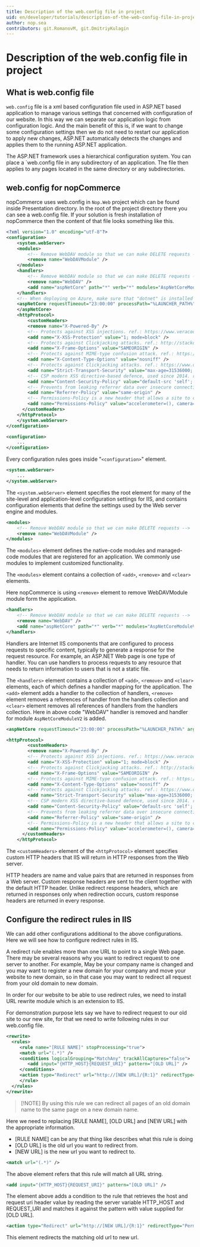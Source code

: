```yaml
---
title: Description of the web.config file in project
uid: en/developer/tutorials/description-of-the-web-config-file-in-project
author: nop.sea
contributors: git.RomanovM, git.DmitriyKulagin
---
```


# Description of the web.config file in project

## What is web.config file

`web.config` file is a xml based configuration file used in ASP.NET based application to manage various settings that concerned with configuration of our website. In this way we can separate our application logic from configuration logic. And the main benefit of this is, if we want to change some configuration settings then we do not need to restart our application to apply new changes, ASP.NET automatically detects the changes and applies them to the running ASP.NET application.

The ASP.NET framework uses a hierarchical configuration system. You can place a `web.config file in any subdirectory of an application. The file then applies to any pages located in the same directory or any subdirectories.

## web.config for nopCommerce

nopCommerce uses web.config in `Nop.Web` project which can be found inside Presentation directory. In the root of  the project directory there you can see a web.config file. If your solution is fresh installation of nopCommerce then the content of that file looks something like this.

```xml
<?xml version="1.0" encoding="utf-8"?>
<configuration>
    <system.webServer>
    <modules>
        <!-- Remove WebDAV module so that we can make DELETE requests -->
        <remove name="WebDAVModule" />
    </modules>
    <handlers>
        <!-- Remove WebDAV module so that we can make DELETE requests -->
        <remove name="WebDAV" />
        <add name="aspNetCore" path="*" verb="*" modules="AspNetCoreModuleV2" resourceType="Unspecified" />
    </handlers>
    <!-- When deploying on Azure, make sure that "dotnet" is installed and the path to it is registered in the PATH environment variable or specify the full path to it -->
    <aspNetCore requestTimeout="23:00:00" processPath="%LAUNCHER_PATH%" arguments="%LAUNCHER_ARGS%" forwardWindowsAuthToken="false" stdoutLogEnabled="false" stdoutLogFile=".\logs\stdout" startupTimeLimit="3600" hostingModel="InProcess">
    </aspNetCore>
    <httpProtocol>
        <customHeaders>
        <remove name="X-Powered-By" />
        <!-- Protects against XSS injections. ref.: https://www.veracode.com/blog/2014/03/guidelines-for-setting-security-headers/ -->
        <add name="X-XSS-Protection" value="1; mode=block" />
        <!-- Protects against Clickjacking attacks. ref.: http://stackoverflow.com/a/22105445/1233379 -->
        <add name="X-Frame-Options" value="SAMEORIGIN" />
        <!-- Protects against MIME-type confusion attack. ref.: https://www.veracode.com/blog/2014/03/guidelines-for-setting-security-headers/ -->
        <add name="X-Content-Type-Options" value="nosniff" />
        <!-- Protects against Clickjacking attacks. ref.: https://www.owasp.org/index.php/HTTP_Strict_Transport_Security_Cheat_Sheet -->
        <add name="Strict-Transport-Security" value="max-age=31536000; includeSubDomains" />
        <!-- CSP modern XSS directive-based defence, used since 2014. ref.: http://content-security-policy.com/ -->
        <add name="Content-Security-Policy" value="default-src 'self'; connect-src *; font-src * data:; frame-src *; img-src * data:; media-src *; object-src *; script-src * 'unsafe-inline' 'unsafe-eval'; style-src * 'unsafe-inline';" />
        <!-- Prevents from leaking referrer data over insecure connections. ref.: https://scotthelme.co.uk/a-new-security-header-referrer-policy/ -->
        <add name="Referrer-Policy" value="same-origin" />
        <!-- Permissions-Policy is a new header that allows a site to control which features and APIs can be used in the browser. ref.: https://w3c.github.io/webappsec-permissions-policy/ -->
        <add name="Permissions-Policy" value="accelerometer=(), camera=(), geolocation=(), gyroscope=(), magnetometer=(), microphone=(), payment=*, usb=()" />
      </customHeaders>
    </httpProtocol>
    </system.webServer>
</configuration>
```

```xml
<configuration>
    ...
</configuration>
```

Every configuration rules goes inside "`<configuration>`" element.

```xml
<system.webServer>
    ...
</system.webServer>
```

The `<system.webServer>` element specifies the root element for many of the site-level and application-level configuration settings for IIS, and contains configuration elements that define the settings used by the Web server engine and modules.

```xml
<modules>
    <!-- Remove WebDAV module so that we can make DELETE requests -->
    <remove name="WebDAVModule" />
</modules>
```

The `<modules>` element defines the native-code modules and managed-code modules that are registered for an application. We commonly use modules to implement customized functionality.

The `<modules>` element contains a collection of `<add>`, `<remove>` and `<clear>` elements.

Here nopCommerce is using `<remove>` element to remove WebDAVModule module form the application.

```xml
<handlers>
    <!-- Remove WebDAV module so that we can make DELETE requests -->
    <remove name="WebDAV" />
    <add name="aspNetCore" path="*" verb="*" modules="AspNetCoreModuleV2" resourceType="Unspecified" />
</handlers>
```

Handlers are Internet IIS components that are configured to process requests to specific content, typically to generate a response for the request resource. For example, an ASP.NET Web page is one type of handler. You can use handlers to process requests to any resource that needs to return information to users that is not a static file.

The `<handlers>` element contains a collection of `<add>`, `<remove>` and `<clear>` elements, each of which defines a handler mapping for the application. The `<add>` element adds a handler to the collection of handlers, `<remove>` element removes a references of handler from the handlers collection and `<clear>` element removes all references of handlers from the handlers collection. Here in above code  "WebDAV" handler is removed and handler for module `AspNetCoreModuleV2` is added.

```xml
<aspNetCore requestTimeout="23:00:00" processPath="%LAUNCHER_PATH%" arguments="%LAUNCHER_ARGS%" forwardWindowsAuthToken="false" stdoutLogEnabled="false" stdoutLogFile=".\logs\stdout" startupTimeLimit="3600" hostingModel="InProcess"/>
```

```xml
<httpProtocol>
        <customHeaders>
        <remove name="X-Powered-By" />
        <!-- Protects against XSS injections. ref.: https://www.veracode.com/blog/2014/03/guidelines-for-setting-security-headers/ -->
        <add name="X-XSS-Protection" value="1; mode=block" />
        <!-- Protects against Clickjacking attacks. ref.: http://stackoverflow.com/a/22105445/1233379 -->
        <add name="X-Frame-Options" value="SAMEORIGIN" />
        <!-- Protects against MIME-type confusion attack. ref.: https://www.veracode.com/blog/2014/03/guidelines-for-setting-security-headers/ -->
        <add name="X-Content-Type-Options" value="nosniff" />
        <!-- Protects against Clickjacking attacks. ref.: https://www.owasp.org/index.php/HTTP_Strict_Transport_Security_Cheat_Sheet -->
        <add name="Strict-Transport-Security" value="max-age=31536000; includeSubDomains" />
        <!-- CSP modern XSS directive-based defence, used since 2014. ref.: http://content-security-policy.com/ -->
        <add name="Content-Security-Policy" value="default-src 'self'; connect-src *; font-src * data:; frame-src *; img-src * data:; media-src *; object-src *; script-src * 'unsafe-inline' 'unsafe-eval'; style-src * 'unsafe-inline';" />
        <!-- Prevents from leaking referrer data over insecure connections. ref.: https://scotthelme.co.uk/a-new-security-header-referrer-policy/ -->
        <add name="Referrer-Policy" value="same-origin" />
        <!-- Permissions-Policy is a new header that allows a site to control which features and APIs can be used in the browser. ref.: https://w3c.github.io/webappsec-permissions-policy/ -->
        <add name="Permissions-Policy" value="accelerometer=(), camera=(), geolocation=(), gyroscope=(), magnetometer=(), microphone=(), payment=*, usb=()" />
      </customHeaders>
    </httpProtocol>
```

The `<customHeaders>` element of the `<httpProtocol>` element specifies custom HTTP headers that IIS will return in HTTP responses from the Web server.

HTTP headers are name and value pairs that are returned in responses from a Web server. Custom response headers are sent to the client together with the default HTTP header. Unlike redirect response headers, which are returned in responses only when redirection occurs, custom response headers are returned in every response.

## Configure the redirect rules in IIS

We can add other configurations additional to the above configurations. Here we will see how to configure redirect rules in IIS.

A redirect rule enables more than one URL to point to a single Web page. There may be several reasons why you want to redirect request to one server to another. For example, May be your company name is changed and you may want to register a new domain for your company and move your website to new domain, so in that case you may want to redirect all request from your old domain to new domain.

In order for our website to be able to use redirect rules, we need to install URL rewrite module which is an extension to IIS.

For demonstration purpose lets say we have to redirect request to our old site to our new site, for that we need to write following rules in our web.config file.

```xml
<rewrite>
  <rules>
     <rule name="[RULE NAME]" stopProcessing="true">
     <match url="(.*)" />
     <conditions logicalGrouping="MatchAny" trackAllCaptures="false">
        <add input="{HTTP_HOST}{REQUEST_URI}" pattern="[OLD URL]" />
     </conditions>
     <action type="Redirect" url="http://[NEW URL]/{R:1}" redirectType="Permanent"/>
     </rule>
  </rules>
</rewrite>
```

> [!NOTE] By using this rule we can redirect all pages of an old domain name to the same page on a new domain name.

Here we need to replacing [RULE NAME], [OLD URL] and [NEW URL] with the appropriate information.

* [RULE NAME] can be any that thing like describes what this rule is doing
* [OLD URL] is the old url you want to redirect from.
* [NEW URL] is the new url you want to redirect to.

```xml
<match url="(.*)" />
```

The above element refers that this rule will match all URL string.

```xml
<add input="{HTTP_HOST}{REQUEST_URI}" pattern="[OLD URL]" />
```

The element above adds a condition to the rule that retrieves the host and request uri header value by reading the server variable HTTP_HOST and REQUEST_URI and matches it against the pattern with value supplied for [OLD URL].

```xml
<action type="Redirect" url="http://[NEW URL]/{R:1}" redirectType="Permanent"/>
```

This element redirects the matching old url to new url.
